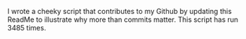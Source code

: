 I wrote a cheeky script that contributes to my Github by updating this ReadMe to illustrate why more than commits matter. This script has run 3485 times.